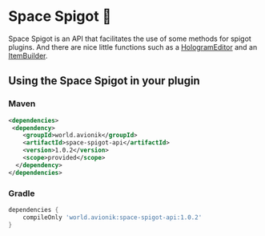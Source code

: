 # Space Spigot 🚀
Space Spigot is an API that facilitates the use of some methods for spigot plugins. And there are nice little functions such as a [HologramEditor](https://github.com/avionik-world/space-spigot/blob/master/space-spigot-api/src/main/kotlin/world/avionik/space/spigot/api/editor/HologramEditor.kt) and an [ItemBuilder](https://github.com/avionik-world/space-spigot/blob/master/space-spigot-api/src/main/kotlin/world/avionik/space/spigot/api/item/ItemBuilder.kt).

## Using the Space Spigot in your plugin

### Maven
```xml
<dependencies>
 <dependency>
    <groupId>world.avionik</groupId>
    <artifactId>space-spigot-api</artifactId>
    <version>1.0.2</version>
    <scope>provided</scope>
  </dependency>
</dependencies>
```

### Gradle
```groovy
dependencies {
    compileOnly 'world.avionik:space-spigot-api:1.0.2'
}
```
